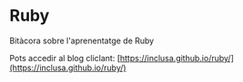 # Ruby

Bitàcora sobre l'aprenentatge de Ruby

Pots accedir al blog cliclant: [https://inclusa.github.io/ruby/](https://inclusa.github.io/ruby/)
